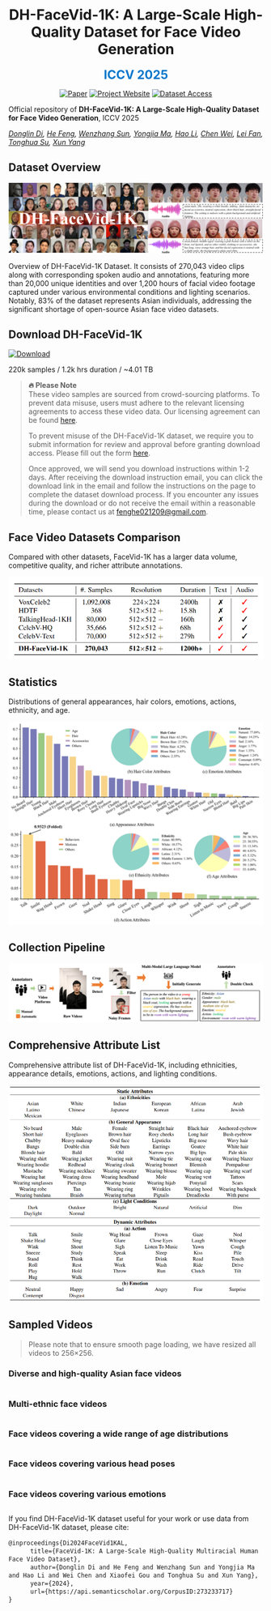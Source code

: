 

<div align="center">

# DH-FaceVid-1K: A Large-Scale High-Quality Dataset for Face Video Generation

<span style="color: #0077cc; font-size: 24px; font-weight: bold;">ICCV 2025</span>


[![Paper](https://img.shields.io/badge/arXiv-Paper-b31b1b?logo=arxiv&logoColor=b31b1b)](https://arxiv.org/abs/2410.07151)
[![Project Website](https://img.shields.io/badge/Fast3R-Website-4CAF50?logo=googlechrome&logoColor=white)](https://dh-facevid-1k.github.io/DH-FaceVid-1K/)
[![Dataset Access](https://img.shields.io/badge/Gradio-Demo-orange?style=flat&logo=Gradio&logoColor=red)](https://docs.google.com/forms/d/e/1FAIpQLSd92kS6ZdAGLoN6DvYUVUDCo7R3Oe6GNVPjQn4sDBPJH7_2_A/viewform)

</div>



Official repository of **​​DH-FaceVid-1K: A Large-Scale High-Quality Dataset for Face Video Generation**, ICCV 2025

*[Donglin Di](https://scholar.google.com/citations?hl=zh-CN&user=L8tcNioAAAAJ), [He Feng](https://github.com/fenghe12), [Wenzhang Sun](https://scholar.google.hk/citations?user=3-9aEOQAAAAJ&hl=zh-CN&oi=ao), [Yongjia Ma](https://scholar.google.hk/citations?user=BszRJxkAAAAJ&hl=zh-CN&oi=ao), [Hao Li](#), [Chen Wei](#), [Lei Fan](https://hellodfan.github.io/), [Tonghua Su](https://scholar.google.hk/citations?hl=zh-CN&user=67fxVzoAAAAJ), [Xun Yang](https://scholar.google.hk/citations?hl=zh-CN&user=ro8lzsUAAAAJ)*


## Dataset Overview

![Dataset Overview](figures/1.png)

Overview of DH-FaceVid-1K Dataset. It consists of 270,043 video clips along with corresponding spoken audio and annotations, featuring more than 20,000 unique identities and over 1,200 hours of facial video footage captured under various environmental conditions and lighting scenarios. Notably, 83% of the dataset represents Asian individuals, addressing the significant shortage of open-source Asian face video datasets.

## Download DH-FaceVid-1K

[![Download](https://img.shields.io/badge/Dataset-Apply_Access-blue)](https://forms.gle/vEyouWdS9CgcRFMt9)

220k samples / 1.2k hrs duration / ~4.01 TB

> **🔥 Please Note**  
> These video samples are sourced from crowd-sourcing platforms. To prevent data misuse, users must adhere to the relevant licensing agreements to access these video data. Our licensing agreement can be found [here](https://github.com/DH-FaceVid-1K/DH-FaceVid-1K/blob/main/LICENSE).  
> 
> To prevent misuse of the DH-FaceVid-1K dataset, we require you to submit information for review and approval before granting download access. Please fill out the form [here](https://forms.gle/vEyouWdS9CgcRFMt9).  
> 
> Once approved, we will send you download instructions within 1-2 days. After receiving the download instruction email, you can click the download link in the email and follow the instructions on the page to complete the dataset download process. If you encounter any issues during the download or do not receive the email within a reasonable time, please contact us at [fenghe021209@gmail.com](mailto:fenghe021209@gmail.com).

## Face Video Datasets Comparison

Compared with other datasets, FaceVid-1K has a larger data volume, competitive quality, and richer attribute annotations.

![Comparison](static/images/comparison.jpg)

## Statistics

Distributions of general appearances, hair colors, emotions, actions, ethnicity, and age.

![Statistics](static/images/figure4.jpg)

## Collection Pipeline

![Collection Pipeline](static/images/collect_pipe.png)

## Comprehensive Attribute List

Comprehensive attribute list of DH-FaceVid-1K, including ethnicities, appearance details, emotions, actions, and lighting conditions.

![Attributes](static/images/detail.png)

## Sampled Videos

> Please note that to ensure smooth page loading, we have resized all videos to 256×256.

### Diverse and high-quality Asian face videos

<div style="display: grid; grid-template-columns: repeat(auto-fill, minmax(256px, 1fr)); gap: 10px;">
  <!-- Asian videos would be embedded here -->
</div>

### Multi-ethnic face videos

<div style="display: grid; grid-template-columns: repeat(auto-fill, minmax(256px, 1fr)); gap: 10px;">
  <!-- Multi-ethnic videos would be embedded here -->
</div>

### Face videos covering a wide range of age distributions

<div style="display: grid; grid-template-columns: repeat(auto-fill, minmax(200px, 1fr)); gap: 10px;">
  <!-- Age distribution videos would be embedded here -->
</div>

### Face videos covering various head poses

<div style="display: grid; grid-template-columns: repeat(auto-fill, minmax(200px, 1fr)); gap: 10px;">
  <!-- Pose variation videos would be embedded here -->
</div>

### Face videos covering various emotions

<div style="display: grid; grid-template-columns: repeat(auto-fill, minmax(200px, 1fr)); gap: 10px;">
  <!-- Emotion videos would be embedded here -->
</div>

<!-- Human-centric generative models are becoming increas-
ingly popular, giving rise to various innovative tools and
applications, such as talking face videos conditioned on text
or audio prompts. The core of these capabilities lies in pow-
erful pretrained foundation models, trained on large-scale,
high-quality datasets. However, many advanced methods
rely on in-house data subject to various constraints, and
other current studies fail to generate high-resolution face
videos, which is mainly attributed to the significant lack of
large-scale, high-quality face video datasets. In this pa-
per, we introduce a human face video dataset, DH-FaceVid-
1K. Our collection spans 1200 hours in total, encompass-
ing 270,043 video samples from over 20,000 individuals.
Each sample includes corresponding speech audio, facial
keypoints, and text annotations. Compared to other pub-
licly available datasets, ours distinguishes itself through its
multi-ethnic coverage and high-quality comprehensive in-
dividual attributes. We establish multiple face video gen-
eration models supporting tasks such as text-to-video and
image-to-video generation. In addition, we develop com-
prehensive benchmarks to validate the scaling law when us-
ing different proportions of our dataset. Our primary aim is
to contribute a face video dataset, particularly addressing
the underrepresentation of Asian faces in existing curated
datasets and thereby enriching the global spectrum of face-
centric data and mitigating demographic biases. -->


If you find DH-FaceVid-1K dataset useful for your work or use data from DH-FaceVid-1K dataset, please cite:
```
@inproceedings{Di2024FaceVid1KAL,
      title={FaceVid-1K: A Large-Scale High-Quality Multiracial Human Face Video Dataset},
      author={Donglin Di and He Feng and Wenzhang Sun and Yongjia Ma and Hao Li and Wei Chen and Xiaofei Gou and Tonghua Su and Xun Yang},
      year={2024},
      url={https://api.semanticscholar.org/CorpusID:273233717}
}
```

<!-- # Website License
<a rel="license" href="http://creativecommons.org/licenses/by-sa/4.0/"><img alt="Creative Commons License" style="border-width:0" src="https://i.creativecommons.org/l/by-sa/4.0/88x31.png" /></a><br />This work is licensed under a <a rel="license" href="http://creativecommons.org/licenses/by-sa/4.0/">Creative Commons Attribution-ShareAlike 4.0 International License</a>. -->
